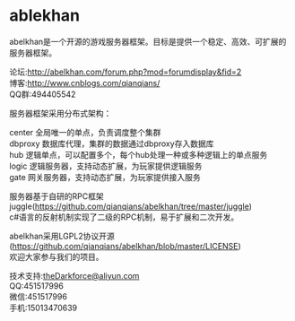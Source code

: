 # ablekhan
abelkhan是一个开源的游戏服务器框架。目标是提供一个稳定、高效、可扩展的服务器框架。

论坛:http://abelkhan.com/forum.php?mod=forumdisplay&fid=2  
博客:http://www.cnblogs.com/qianqians/  
QQ群:494405542

服务器框架采用分布式架构：

center   全局唯一的单点，负责调度整个集群  
dbproxy  数据库代理，集群的数据通过dbproxy存入数据库  
hub      逻辑单点，可以配置多个，每个hub处理一种或多种逻辑上的单点服务  
logic    逻辑服务器，支持动态扩展，为玩家提供逻辑服务  
gate     网关服务器，支持动态扩展，为玩家提供接入服务
  
服务器基于自研的RPC框架juggle(https://github.com/qianqians/abelkhan/tree/master/juggle)  
c#语言的反射机制实现了二级的RPC机制，易于扩展和二次开发。
  
abelkhan采用LGPL2协议开源(https://github.com/qianqians/abelkhan/blob/master/LICENSE)  
欢迎大家参与我们的项目。
  
技术支持:theDarkforce@aliyun.com  
QQ:451517996  
微信:451517996  
手机:15013470639
